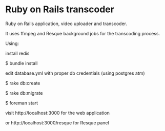 Ruby on Rails transcoder
==========

Ruby on Rails application, video uploader and transcoder. 

It uses ffmpeg and Resque background jobs for the transcoding process.

Using:

install redis

$ bundle install

edit database.yml with proper db credentials (using postgres atm)

$ rake db:create

$ rake db:migrate

$ foreman start

visit http://localhost:3000 for the web application

or    http://localhost:3000/resque for Resque panel

